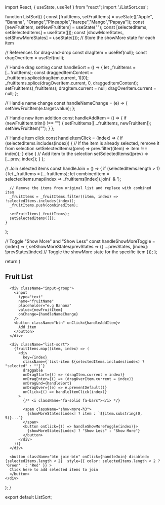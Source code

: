 import React, { useState, useRef } from "react";
import './ListSort.css';

function ListSort() {
  const [fruitItems, setFruitItems] = useState(["Apple", "Banana", "Orange","Pineapple","karepe","Mango","Papaya"]);
  const [newFruitItem, setNewFruitItem] = useState("");
  const [selectedItems, setSelectedItems] = useState([]);
  const [showMoreStates, setShowMoreStates] = useState({}); // Store the showMore state for each item

  // References for drag-and-drop
  const dragItem = useRef(null);
  const dragOverItem = useRef(null);

  // Handle drag sorting
  const handleSort = () => {
    let _fruitItems = [...fruitItems];
    const draggedItemContent = _fruitItems.splice(dragItem.current, 1)[0];
    _fruitItems.splice(dragOverItem.current, 0, draggedItemContent);
    setFruitItems(_fruitItems);
    dragItem.current = null;
    dragOverItem.current = null;
  };

  // Handle name change
  const handleNameChange = (e) => {
    setNewFruitItem(e.target.value);
  };

  // Handle new item addition
  const handleAddItem = () => {
    if (newFruitItem.trim() !== "") {
      setFruitItems([...fruitItems, newFruitItem]);
      setNewFruitItem("");
    }
  };

  // Handle item click
  const handleItemClick = (index) => {
    if (selectedItems.includes(index)) {
      // If the item is already selected, remove it from selection
      setSelectedItems((prev) => prev.filter((item) => item !== index));
    } else {
      // Add item to the selection
      setSelectedItems((prev) => [...prev, index]);
    }
  };

  // Join selected items
  const handleJoin = () => {
    if (selectedItems.length > 1) {
      let _fruitItems = [...fruitItems];
      let combinedItem = selectedItems.map(index => _fruitItems[index]).join(' & ');

      // Remove the items from original list and replace with combined item
      _fruitItems = _fruitItems.filter((item, index) => !selectedItems.includes(index));
      _fruitItems.push(combinedItem);

      setFruitItems(_fruitItems);
      setSelectedItems([]);
    }
  };

  // Toggle "Show More" and "Show Less"
  const handleShowMoreToggle = (index) => {
    setShowMoreStates(prevStates => ({
      ...prevStates,
      [index]: !prevStates[index] // Toggle the showMore state for the specific item
    }));
  };

  return (
    <div className="out">
      <h2>Fruit List</h2>

      <div className="input-group">
        <input
          type="text"
          name="fruitName"
          placeholder="e.g Banana"
          value={newFruitItem}
          onChange={handleNameChange}
        />
        <button className="btn" onClick={handleAddItem}>
          Add item
        </button>
      </div>

      <div className="list-sort">
        {fruitItems.map((item, index) => (
          <div
            key={index}
            className={`list-item ${selectedItems.includes(index) ? "selected" : ""}`}
            draggable
            onDragStart={() => (dragItem.current = index)}
            onDragEnter={() => (dragOverItem.current = index)}
            onDragEnd={handleSort}
            onDragOver={(e) => e.preventDefault()}
            onClick={() => handleItemClick(index)}
          >
            {/* <i className="fa-solid fa-bars"></i> */}

            <span className="show-more-h3">
              {showMoreStates[index] ? item : `${item.substring(0, 5)}...`}
            </span>
            <button onClick={() => handleShowMoreToggle(index)}>
              {showMoreStates[index] ? "Show Less" : "Show More"}
            </button>
          </div>
        ))}
      </div>

      <button className="btn join-btn" onClick={handleJoin} disabled={selectedItems.length < 2}  style={{ color: selectedItems.length < 2 ? 'Green'  : 'Red' }} >
      Click here to add selected items to join
      </button>
    </div>
  );
}

export default ListSort;


